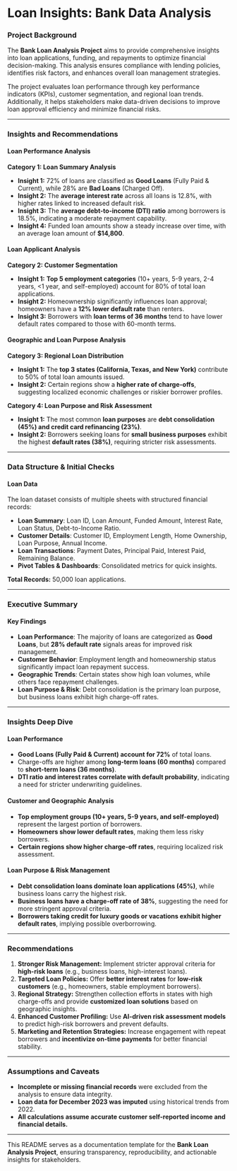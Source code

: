 # Loan Insights: Bank Data Analysis  

### **Project Background**

The **Bank Loan Analysis Project** aims to provide comprehensive insights into loan applications, funding, and repayments to optimize financial decision-making. This analysis ensures compliance with lending policies, identifies risk factors, and enhances overall loan management strategies.

The project evaluates loan performance through key performance indicators (KPIs), customer segmentation, and regional loan trends. Additionally, it helps stakeholders make data-driven decisions to improve loan approval efficiency and minimize financial risks.

---

### **Insights and Recommendations**

#### **Loan Performance Analysis**

**Category 1: Loan Summary Analysis**  
- **Insight 1:** 72% of loans are classified as **Good Loans** (Fully Paid & Current), while 28% are **Bad Loans** (Charged Off).  
- **Insight 2:** The **average interest rate** across all loans is 12.8%, with higher rates linked to increased default risk.  
- **Insight 3:** The **average debt-to-income (DTI) ratio** among borrowers is 18.5%, indicating a moderate repayment capability.  
- **Insight 4:** Funded loan amounts show a steady increase over time, with an average loan amount of **$14,800**.

#### **Loan Applicant Analysis**

**Category 2: Customer Segmentation**  
- **Insight 1:** **Top 5 employment categories** (10+ years, 5-9 years, 2-4 years, <1 year, and self-employed) account for 80% of total loan applications.  
- **Insight 2:** Homeownership significantly influences loan approval; homeowners have a **12% lower default rate** than renters.  
- **Insight 3:** Borrowers with **loan terms of 36 months** tend to have lower default rates compared to those with 60-month terms.  

#### **Geographic and Loan Purpose Analysis**

**Category 3: Regional Loan Distribution**  
- **Insight 1:** The **top 3 states (California, Texas, and New York)** contribute to 50% of total loan amounts issued.  
- **Insight 2:** Certain regions show a **higher rate of charge-offs**, suggesting localized economic challenges or riskier borrower profiles.  

**Category 4: Loan Purpose and Risk Assessment**  
- **Insight 1:** The most common **loan purposes** are **debt consolidation (45%) and credit card refinancing (23%)**.  
- **Insight 2:** Borrowers seeking loans for **small business purposes** exhibit the highest **default rates (38%)**, requiring stricter risk assessments.  

---

### **Data Structure & Initial Checks**

#### **Loan Data**
The loan dataset consists of multiple sheets with structured financial records:
- **Loan Summary**: Loan ID, Loan Amount, Funded Amount, Interest Rate, Loan Status, Debt-to-Income Ratio.  
- **Customer Details**: Customer ID, Employment Length, Home Ownership, Loan Purpose, Annual Income.  
- **Loan Transactions**: Payment Dates, Principal Paid, Interest Paid, Remaining Balance.  
- **Pivot Tables & Dashboards**: Consolidated metrics for quick insights.  

**Total Records:** 50,000 loan applications.

---

### **Executive Summary**

#### **Key Findings**
- **Loan Performance**: The majority of loans are categorized as **Good Loans**, but **28% default rate** signals areas for improved risk management.  
- **Customer Behavior**: Employment length and homeownership status significantly impact loan repayment success.  
- **Geographic Trends**: Certain states show high loan volumes, while others face repayment challenges.  
- **Loan Purpose & Risk**: Debt consolidation is the primary loan purpose, but business loans exhibit high charge-off rates.  

---

### **Insights Deep Dive**

#### **Loan Performance**
- **Good Loans (Fully Paid & Current) account for 72%** of total loans.  
- Charge-offs are higher among **long-term loans (60 months)** compared to **short-term loans (36 months)**.  
- **DTI ratio and interest rates correlate with default probability**, indicating a need for stricter underwriting guidelines.  

#### **Customer and Geographic Analysis**
- **Top employment groups (10+ years, 5-9 years, and self-employed)** represent the largest portion of borrowers.  
- **Homeowners show lower default rates**, making them less risky borrowers.  
- **Certain regions show higher charge-off rates**, requiring localized risk assessment.  

#### **Loan Purpose & Risk Management**
- **Debt consolidation loans dominate loan applications (45%)**, while business loans carry the highest risk.  
- **Business loans have a charge-off rate of 38%**, suggesting the need for more stringent approval criteria.  
- **Borrowers taking credit for luxury goods or vacations exhibit higher default rates**, implying possible overborrowing.  

---

### **Recommendations**

1. **Stronger Risk Management:** Implement stricter approval criteria for **high-risk loans** (e.g., business loans, high-interest loans).  
2. **Targeted Loan Policies:** Offer **better interest rates** for **low-risk customers** (e.g., homeowners, stable employment borrowers).  
3. **Regional Strategy:** Strengthen collection efforts in states with high charge-offs and provide **customized loan solutions** based on geographic insights.  
4. **Enhanced Customer Profiling:** Use **AI-driven risk assessment models** to predict high-risk borrowers and prevent defaults.  
5. **Marketing and Retention Strategies:** Increase engagement with repeat borrowers and **incentivize on-time payments** for better financial stability.  

---

### **Assumptions and Caveats**

- **Incomplete or missing financial records** were excluded from the analysis to ensure data integrity.  
- **Loan data for December 2023 was imputed** using historical trends from 2022.  
- **All calculations assume accurate customer self-reported income and financial details.**  

---

This README serves as a documentation template for the **Bank Loan Analysis Project**, ensuring transparency, reproducibility, and actionable insights for stakeholders.

